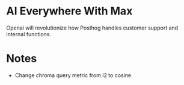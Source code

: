 # AI Everywhere With Max

Openai will revolutionize how Posthog handles customer support and internal functions.


# Notes

- Change chroma query metric from l2 to cosine